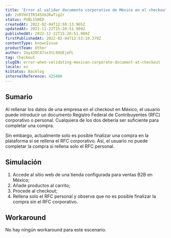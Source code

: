 ```yaml
---
title: 'Error al validar documento corporativo de México en el checkout'
id: 2sRYHVITR34SVmJKwTig2r
status: PUBLISHED
createdAt: 2022-02-04T12:50:13.965Z
updatedAt: 2022-12-22T15:20:51.989Z
publishedAt: 2022-12-22T15:20:51.989Z
firstPublishedAt: 2022-02-04T12:53:10.379Z
contentType: knownIssue
productTeam: Other
author: 2Gy429C47ie3tL9XUEjeFL
tag: Checkout
slugEN: error-when-validating-mexican-corporate-document-at-checkout
locale: es
kiStatus: Backlog
internalReference: 425486
---
```


## Sumario

Al rellenar los datos de una empresa en el checkout en México, el usuario puede introducir un documento Registro Federal de Contribuyentes (RFC) corporativo o personal. Cualquiera de los dos debería ser suficiente para completar una compra.

Sin embargo, actualmente solo es posible finalizar una compra en la plataforma si se rellena el RFC corporativo.  Así, el usuario no puede completar la compra si rellena solo el RFC personal.


## Simulación

1. Accede al sitio web de una tienda configurada para ventas B2B en México;
2. Añade productos al carrito;
3. Procede al checkout;
4. Rellena solo el RFC personal y observa que no es posible finalizar la compra sin el RFC corporativo.


## Workaround

No hay ningún workaround para este escenario.


